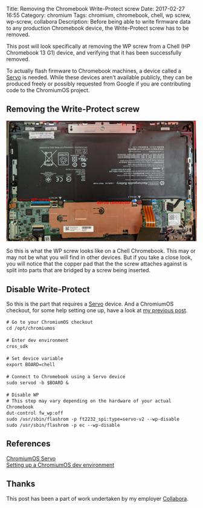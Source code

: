 Title: Removing the Chromebook Write-Protect screw
Date: 2017-02-27 16:55
Category: chromium
Tags: chromium, chromebook, chell, wp screw, wp-screw, collabora
Description: Before being able to write firmware data to any production Chromebook device, the Write-Protect screw has to be removed.

This post will look specifically at removing the WP screw from a Chell 
(HP Chromebook 13 G1) device, and verifying that it has been successfully
removed.

To actually flash firmware to Chromebook machines, a device called a [Servo](http://dev.chromium.org/developers/how-tos/install-depot-tools)
is needed. While these devices aren't available publicly, they can
be produced freely or possibly requested from Google if you are contributing
code to the ChromiumOS project.


## Removing the Write-Protect screw
[![Alt text](/images/2017-02-27_wp_screw.jpg "WP screw on Chell Chromebook")](/images/2017-02-27_wp_screw.jpg)

So this is what the WP screw looks like on a Chell Chromebook. This may or may
not be what you will find in other devices. But if you take a close look,
you will notice that the copper pad that the the screw attaches against is
split into parts that are bridged by a screw being inserted.

## Disable Write-Protect
So this is the part that requires a [Servo](http://dev.chromium.org/developers/how-tos/install-depot-tools) device.
And a ChromiumOS checkout, for some help setting one up, have a look at [my previous post](http://memcpy.io/setting-up-a-chromiumos-dev-environment.html).


    # Go to your ChromiumOS checkout
    cd /opt/chromiumos

    # Enter dev environment
    cros_sdk

    # Set device variable
    export BOARD=chell

    # Connect to Chromebook using a Servo device
    sudo servod -b $BOARD &

    # Disable WP
    # This step may vary depending on the hardware of your actual Chromebook
    dut-control fw_wp:off
    sudo /usr/sbin/flashrom -p ft2232_spi:type=servo-v2 --wp-disable
    sudo /usr/sbin/flashrom -p ec --wp-disable


## References
[ChromiumOS Servo](http://dev.chromium.org/developers/how-tos/install-depot-tools)<br>
[Setting up a ChromiumOS dev environment](http://memcpy.io/setting-up-a-chromiumos-dev-environment.html)

## Thanks
This post has been a part of work undertaken by my employer [Collabora](http://www.collabora.com).
